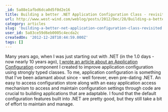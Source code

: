 ```yaml
---
_id: 5a88e1afbd6dca0d5f0d2e16
title: Building a better .NET Application Configuration Class - revisited
url: http://www.west-wind.com/weblog/posts/2012/Dec/28/Building-a-better-NET-Application-Configuration-Class-revisited
category: articles
slug: 'building-a-better-net-application-configuration-class-revisited'
user_id: 5a83ce59d6eb0005c4ecda2c
createdOn: '2012-12-28T10:44:59.000Z'
tags: []
---
```


Many years ago, when I was just starting out with .NET (in the 1.0 days - now nearly 10 years ago), <a href="http://www.west-wind.com/presentations/configurationclass/configurationclass.asp" target="_blank">I wrote an article about an Application Configuration</a> component I created to improve application configuration using strongly typed classes. To me, application configuration is something that I've been adamant about since - well forever, even pre-dating .NET. An easy to access configuration store along with an easy application access mechanism to access and maintain configuration settings through code are crucial to building applications that are adaptable. I found that the default configuration features built into .NET are pretty good, but they still take a bit of effort to maintain and manage.
